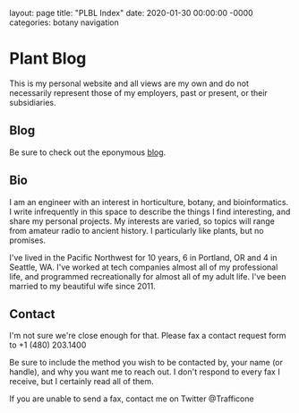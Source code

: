 layout: page
title: "PLBL Index"
date: 2020-01-30 00:00:00 -0000
categories: botany navigation

# Plant Blog

This is my personal website and all views are my own and do not necessarily represent those of my employers, past or present, or their subsidiaries.

## Blog

Be sure to check out the eponymous [blog](/blog).

## Bio

I am an engineer with an interest in horticulture, botany, and bioinformatics. I write infrequently in this
space to describe the things I find interesting, and share my personal projects.
My interests are varied, so topics will range from amateur radio to ancient history. I particularly
like plants, but no promises.

I've lived in the Pacific Northwest for 10 years, 6 in Portland, OR and 4 in Seattle, WA. I've
worked at tech companies almost all of my professional life, and programmed recreationally for 
almost all of my adult life. 
I've been married to my beautiful wife since 2011.

## Contact 

I'm not sure we're close enough for that.
Please fax a contact request form to +1 (480) 203.1400

Be sure to include the method you wish to be contacted by, your name (or handle), and why 
you want me to reach out. I don't respond to every fax I receive, but I certainly read all of them.

If you are unable to send a fax, contact me on Twitter @Trafficone
